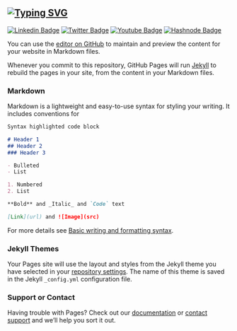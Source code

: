 ## [![Typing SVG](https://readme-typing-svg.herokuapp.com?font=VT323&color=%23DDF2F4&size=50&multiline=true&width=800&height=80&lines=welcome+to+amirahnasihah's+pages%F0%9F%A7%95%F0%9F%8F%BB)](https://git.io/typing-svg)

<!-- [![Typing SVG](https://readme-typing-svg.herokuapp.com?font=VT323&color=%23F7CE76&size=18&multiline=true&lines=Apa+Khabar%3F)](https://git.io/typing-svg)
-->

[![Linkedin Badge](https://img.shields.io/badge/LinkedIn-0077B5?style=for-the-badge&logo=linkedin&logoColor=white)](https://linkedin.com/in/amirahnasihah)
[![Twitter Badge](https://img.shields.io/badge/Twitter-1DA1F2?style=for-the-badge&logo=twitter&logoColor=white)](https://twitter.com/amirahnasihah)
[![Youtube Badge](https://img.shields.io/badge/Youtube-0A0A0A?style=for-the-badge&logo=youtube&logoColor=red)](https://youtube/amirahnasihah/)
[![Hashnode Badge](https://img.shields.io/badge/Hashnode-2962FF?style=for-the-badge&logo=hashnode&logoColor=white)](https://amirahnasihah.hashnode.dev/)

You can use the [editor on GitHub](https://github.com/amirahnasihah/amirahnasihah.github.io/edit/main/README.md) to maintain and preview the content for your website in Markdown files.

Whenever you commit to this repository, GitHub Pages will run [Jekyll](https://jekyllrb.com/) to rebuild the pages in your site, from the content in your Markdown files.

### Markdown

Markdown is a lightweight and easy-to-use syntax for styling your writing. It includes conventions for

```markdown
Syntax highlighted code block

# Header 1
## Header 2
### Header 3

- Bulleted
- List

1. Numbered
2. List

**Bold** and _Italic_ and `Code` text

[Link](url) and ![Image](src)
```

For more details see [Basic writing and formatting syntax](https://docs.github.com/en/github/writing-on-github/getting-started-with-writing-and-formatting-on-github/basic-writing-and-formatting-syntax).

### Jekyll Themes

Your Pages site will use the layout and styles from the Jekyll theme you have selected in your [repository settings](https://github.com/amirahnasihah/amirahnasihah.github.io/settings/pages). The name of this theme is saved in the Jekyll `_config.yml` configuration file.

### Support or Contact

Having trouble with Pages? Check out our [documentation](https://docs.github.com/categories/github-pages-basics/) or [contact support](https://support.github.com/contact) and we’ll help you sort it out.

